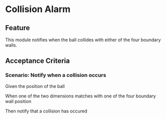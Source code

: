 # Collision Alarm

## Feature

This module notifies when the ball collides with either of the four boundary walls.

## Acceptance Criteria

### Scenario: Notify when a collision occurs 

  Given the position of the ball

  When one of the two dimensions matches with one of the four boundary wall position

  Then notify that a collision has occured
